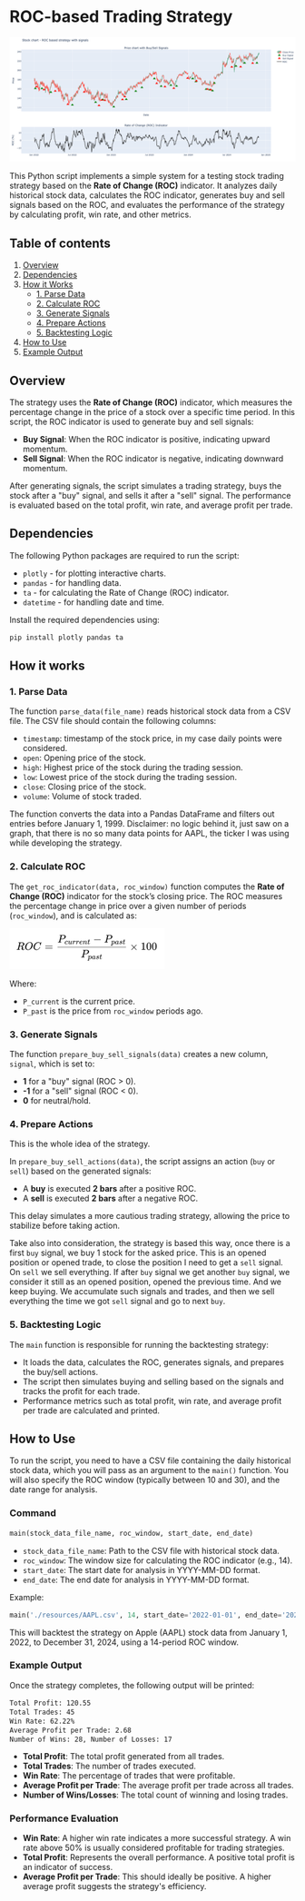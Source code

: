 # ROC-based Trading Strategy

![img.png](img.png)

This Python script implements a simple system for a testing stock trading strategy based on the **Rate of Change (ROC)**
indicator.
It analyzes daily historical stock data, calculates the ROC indicator, generates buy and sell signals based on the ROC,
and evaluates the performance of the strategy by calculating profit, win rate, and other metrics.

## Table of contents

1. [Overview](#overview)
2. [Dependencies](#dependencies)
3. [How it Works](#how-it-works)
    - [1. Parse Data](#1-parse-data)
    - [2. Calculate ROC](#2-calculate-roc)
    - [3. Generate Signals](#3-generate-signals)
    - [4. Prepare Actions](#4-prepare-actions)
    - [5. Backtesting Logic](#5-backtesting-logic)
4. [How to Use](#how-to-use)
5. [Example Output](#example-output)

## Overview

The strategy uses the **Rate of Change (ROC)** indicator, which measures the percentage change in the price of a stock
over a specific time period.
In this script, the ROC indicator is used to generate buy and sell signals:

- **Buy Signal**: When the ROC indicator is positive, indicating upward momentum.
- **Sell Signal**: When the ROC indicator is negative, indicating downward momentum.

After generating signals, the script simulates a trading strategy, buys the stock after a "buy" signal, and sells it
after a "sell" signal.
The performance is evaluated based on the total profit, win rate, and average profit per trade.

## Dependencies

The following Python packages are required to run the script:

- `plotly` - for plotting interactive charts.
- `pandas` - for handling data.
- `ta` - for calculating the Rate of Change (ROC) indicator.
- `datetime` - for handling date and time.

Install the required dependencies using:

```bash
pip install plotly pandas ta
```

## How it works

### 1. Parse Data

The function `parse_data(file_name)` reads historical stock data from a CSV file. The CSV file should contain the
following columns:

- `timestamp`: timestamp of the stock price, in my case daily points were considered.
- `open`: Opening price of the stock.
- `high`: Highest price of the stock during the trading session.
- `low`: Lowest price of the stock during the trading session.
- `close`: Closing price of the stock.
- `volume`: Volume of stock traded.

The function converts the data into a Pandas DataFrame and filters out entries before January 1, 1999.
Disclaimer: no logic behind it, just saw on a graph, that there is no so many data points for AAPL,
the ticker I was using while developing the strategy.

### 2. Calculate ROC

The `get_roc_indicator(data, roc_window)` function computes the **Rate of Change (ROC)** indicator for the stock’s
closing price.
The ROC measures the percentage change in price over a given number of periods (`roc_window`), and is calculated as:

![img_1.png](img_1.png)

Where:

- `P_current` is the current price.
- `P_past` is the price from `roc_window` periods ago.

### 3. Generate Signals

The function `prepare_buy_sell_signals(data)` creates a new column, `signal`, which is set to:

- **1** for a "buy" signal (ROC > 0).
- **-1** for a "sell" signal (ROC < 0).
- **0** for neutral/hold.

### 4. Prepare Actions

This is the whole idea of the strategy.

In `prepare_buy_sell_actions(data)`, the script assigns an action (`buy` or `sell`) based on the generated signals:

- A **buy** is executed **2 bars** after a positive ROC.
- A **sell** is executed **2 bars** after a negative ROC.

This delay simulates a more cautious trading strategy, allowing the price to stabilize before taking action.

Take also into consideration, the strategy is based this way, once there is a first `buy` signal, we buy 1 stock for the
asked price.
This is an opened position or opened trade, to close the position I need to get a `sell` signal. On `sell` we sell
everything.
If after `buy` signal we get another `buy` signal, we consider it still as an opened position, opened the previous time.
And we keep buying.
We accumulate such signals and trades, and then we sell everything the time we got `sell` signal and go to next `buy`.

### 5. Backtesting Logic

The `main` function is responsible for running the backtesting strategy:

- It loads the data, calculates the ROC, generates signals, and prepares the buy/sell actions.
- The script then simulates buying and selling based on the signals and tracks the profit for each trade.
- Performance metrics such as total profit, win rate, and average profit per trade are calculated and printed.

## How to Use

To run the script, you need to have a CSV file containing the daily historical stock data, which you will pass as an argument
to the `main()` function. You will also specify the ROC window (typically between 10 and 30), and the date range for
analysis.

### Command

```python
main(stock_data_file_name, roc_window, start_date, end_date)
```

- `stock_data_file_name`: Path to the CSV file with historical stock data.
- `roc_window`: The window size for calculating the ROC indicator (e.g., 14).
- `start_date`: The start date for analysis in YYYY-MM-DD format.
- `end_date`: The end date for analysis in YYYY-MM-DD format.

Example:

```python
main('./resources/AAPL.csv', 14, start_date='2022-01-01', end_date='2024-12-31')
```

This will backtest the strategy on Apple (AAPL) stock data from January 1, 2022, to December 31, 2024, using a 14-period
ROC window.

### Example Output

Once the strategy completes, the following output will be printed:

```
Total Profit: 120.55
Total Trades: 45
Win Rate: 62.22%
Average Profit per Trade: 2.68
Number of Wins: 28, Number of Losses: 17
```

- **Total Profit**: The total profit generated from all trades.
- **Total Trades**: The number of trades executed.
- **Win Rate**: The percentage of trades that were profitable.
- **Average Profit per Trade**: The average profit per trade across all trades.
- **Number of Wins/Losses**: The total count of winning and losing trades.

### Performance Evaluation

- **Win Rate**: A higher win rate indicates a more successful strategy. A win rate above 50% is usually considered
  profitable for trading strategies.
- **Total Profit**: Represents the overall performance. A positive total profit is an indicator of success.
- **Average Profit per Trade**: This should ideally be positive. A higher average profit suggests the strategy's
  efficiency.